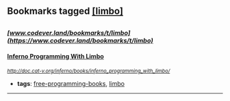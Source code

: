 ## Bookmarks tagged [[limbo]](https://www.codever.land/search?q=[limbo])

_<sup><sup>[www.codever.land/bookmarks/t/limbo](https://www.codever.land/bookmarks/t/limbo)</sup></sup>_
---
#### [Inferno Programming With Limbo](http://doc.cat-v.org/inferno/books/inferno_programming_with_limbo/)
_<sup>http://doc.cat-v.org/inferno/books/inferno_programming_with_limbo/</sup>_

* **tags**: [free-programming-books](../tagged/free-programming-books.md), [limbo](../tagged/limbo.md)
---
